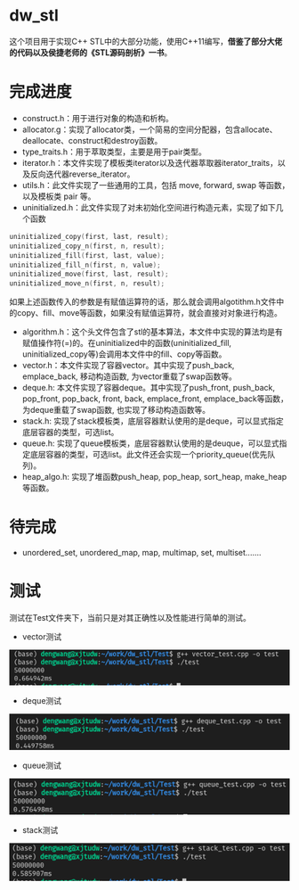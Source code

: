 # dw_stl

这个项目用于实现C++ STL中的大部分功能，使用C++11编写，**借鉴了部分大佬的代码以及侯捷老师的《STL源码剖析》一书**。

# 完成进度

- construct.h：用于进行对象的构造和析构。
- allocator.g：实现了allocator类，一个简易的空间分配器，包含allocate、deallocate、construct和destroy函数。
- type_traits.h：用于萃取类型，主要是用于pair类型。
- iterator.h：本文件实现了模板类iterator以及迭代器萃取器iterator_traits，以及反向迭代器reverse_iterator。
- utils.h：此文件实现了一些通用的工具，包括 move, forward, swap 等函数，以及模板类 pair 等。
- uninitialized.h：此文件实现了对未初始化空间进行构造元素，实现了如下几个函数

```C++
uninitialized_copy(first, last, result);
uninitialized_copy_n(first, n, result);
uninitialized_fill(first, last, value);
uninitialized_fill_n(first, n, value);
uninitialized_move(first, last, result);
uninitialized_move_n(first, n, result);
```
如果上述函数传入的参数是有赋值运算符的话，那么就会调用algotithm.h文件中的copy、fill、move等函数，如果没有赋值运算符，就会直接对对象进行构造。
- algorithm.h：这个头文件包含了stl的基本算法，本文件中实现的算法均是有赋值操作符(=)的。在uninitialized中的函数(uninitialized_fill, uninitialized_copy等)会调用本文件中的fill、copy等函数。
- vector.h：本文件实现了容器vector。其中实现了push_back, emplace_back, 移动构造函数, 为vector重载了swap函数等。
- deque.h: 本文件实现了容器deque。其中实现了push_front, push_back, pop_front, pop_back, front, back, emplace_front, emplace_back等函数，为deque重载了swap函数, 也实现了移动构造函数等。
- stack.h: 实现了stack模板类，底层容器默认使用的是deque，可以显式指定底层容器的类型，可选list。
- queue.h: 实现了queue模板类，底层容器默认使用的是deuque，可以显式指定底层容器的类型，可选list。此文件还会实现一个priority_queue(优先队列)。
- heap_algo.h: 实现了堆函数push_heap, pop_heap, sort_heap, make_heap等函数。

# 待完成

- unordered_set, unordered_map, map, multimap, set, multiset.......

# 测试

测试在Test文件夹下，当前只是对其正确性以及性能进行简单的测试。

* vector测试

![vector_test](https://github.com/dwangxxx/dw_stl/blob/main/test_result/vector_test.png)

* deque测试

![deque_test](https://github.com/dwangxxx/dw_stl/blob/main/test_result/deque_test.png)

* queue测试

![queue_test](https://github.com/dwangxxx/dw_stl/blob/main/test_result/queue_test.png)

* stack测试

![stack_test](https://github.com/dwangxxx/dw_stl/blob/main/test_result/stack_test.png)